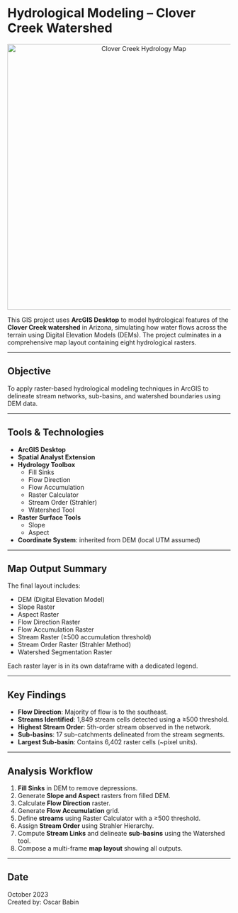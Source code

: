 # Hydrological Modeling – Clover Creek Watershed

<p align="center">
  <img src="./clover-creek.jpg" alt="Clover Creek Hydrology Map" width="600"/>
</p>

This GIS project uses **ArcGIS Desktop** to model hydrological features of the **Clover Creek watershed** in Arizona, simulating how water flows across the terrain using Digital Elevation Models (DEMs). The project culminates in a comprehensive map layout containing eight hydrological rasters.

---

## Objective

To apply raster-based hydrological modeling techniques in ArcGIS to delineate stream networks, sub-basins, and watershed boundaries using DEM data.

---

## Tools & Technologies

- **ArcGIS Desktop**
- **Spatial Analyst Extension**
- **Hydrology Toolbox**
  - Fill Sinks
  - Flow Direction
  - Flow Accumulation
  - Raster Calculator
  - Stream Order (Strahler)
  - Watershed Tool
- **Raster Surface Tools**
  - Slope
  - Aspect
- **Coordinate System**: inherited from DEM (local UTM assumed)

---

## Map Output Summary

The final layout includes:

- DEM (Digital Elevation Model)
- Slope Raster
- Aspect Raster
- Flow Direction Raster
- Flow Accumulation Raster
- Stream Raster (≥500 accumulation threshold)
- Stream Order Raster (Strahler Method)
- Watershed Segmentation Raster

Each raster layer is in its own dataframe with a dedicated legend.

---

## Key Findings

- **Flow Direction**: Majority of flow is to the southeast.
- **Streams Identified**: 1,849 stream cells detected using a ≥500 threshold.
- **Highest Stream Order**: 5th-order stream observed in the network.
- **Sub-basins**: 17 sub-catchments delineated from the stream segments.
- **Largest Sub-basin**: Contains 6,402 raster cells (~pixel units).

---

## Analysis Workflow

1. **Fill Sinks** in DEM to remove depressions.
2. Generate **Slope and Aspect** rasters from filled DEM.
3. Calculate **Flow Direction** raster.
4. Generate **Flow Accumulation** grid.
5. Define **streams** using Raster Calculator with a ≥500 threshold.
6. Assign **Stream Order** using Strahler Hierarchy.
7. Compute **Stream Links** and delineate **sub-basins** using the Watershed tool.
8. Compose a multi-frame **map layout** showing all outputs.

---

## Date

October 2023  
Created by: Oscar Babin
